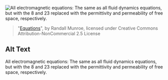 ![All electromagnetic equations: The same as all fluid dynamics equations, but with the 8 and 23 replaced with the permittivity and permeability of free space, respectively.](https://imgs.xkcd.com/comics/equations.png)
> "[Equations](https://xkcd.com/2034/)", by Randall Munroe, licensed under Creative Commons Attribution-NonCommercial 2.5 License

## Alt Text
All electromagnetic equations: The same as all fluid dynamics equations, but with the 8 and 23 replaced with the permittivity and permeability of free space, respectively.
